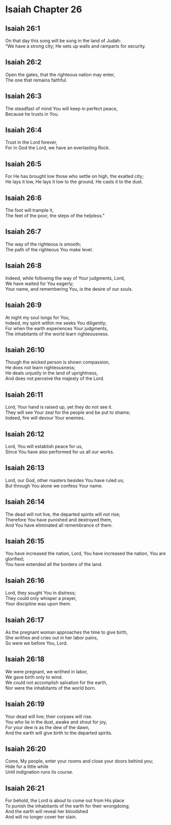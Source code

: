 # Isaiah Chapter 26

## Isaiah 26:1  
On that day this song will be sung in the land of Judah:  
“We have a strong city; He sets up walls and ramparts for security.

## Isaiah 26:2  
Open the gates, that the righteous nation may enter,  
The one that remains faithful.

## Isaiah 26:3  
The steadfast of mind You will keep in perfect peace,  
Because he trusts in You.

## Isaiah 26:4  
Trust in the Lord forever,  
For in God the Lord, we have an everlasting Rock.

## Isaiah 26:5  
For He has brought low those who settle on high, the exalted city;  
He lays it low, He lays it low to the ground, He casts it to the dust.

## Isaiah 26:6  
The foot will trample it,  
The feet of the poor, the steps of the helpless.”

## Isaiah 26:7  
The way of the righteous is smooth;  
The path of the righteous You make level.

## Isaiah 26:8  
Indeed, while following the way of Your judgments, Lord,  
We have waited for You eagerly;  
Your name, and remembering You, is the desire of our souls.

## Isaiah 26:9  
At night my soul longs for You,  
Indeed, my spirit within me seeks You diligently;  
For when the earth experiences Your judgments,  
The inhabitants of the world learn righteousness.

## Isaiah 26:10  
Though the wicked person is shown compassion,  
He does not learn righteousness;  
He deals unjustly in the land of uprightness,  
And does not perceive the majesty of the Lord.

## Isaiah 26:11  
Lord, Your hand is raised up, yet they do not see it.  
They will see Your zeal for the people and be put to shame;  
Indeed, fire will devour Your enemies.

## Isaiah 26:12  
Lord, You will establish peace for us,  
Since You have also performed for us all our works.

## Isaiah 26:13  
Lord, our God, other masters besides You have ruled us;  
But through You alone we confess Your name.

## Isaiah 26:14  
The dead will not live, the departed spirits will not rise;  
Therefore You have punished and destroyed them,  
And You have eliminated all remembrance of them.

## Isaiah 26:15  
You have increased the nation, Lord, You have increased the nation, You are glorified;  
You have extended all the borders of the land.

## Isaiah 26:16  
Lord, they sought You in distress;  
They could only whisper a prayer,  
Your discipline was upon them.

## Isaiah 26:17  
As the pregnant woman approaches the time to give birth,  
She writhes and cries out in her labor pains,  
So were we before You, Lord.

## Isaiah 26:18  
We were pregnant, we writhed in labor,  
We gave birth only to wind.  
We could not accomplish salvation for the earth,  
Nor were the inhabitants of the world born.

## Isaiah 26:19  
Your dead will live; their corpses will rise.  
You who lie in the dust, awake and shout for joy,  
For your dew is as the dew of the dawn,  
And the earth will give birth to the departed spirits.

## Isaiah 26:20  
Come, My people, enter your rooms and close your doors behind you;  
Hide for a little while  
Until indignation runs its course.

## Isaiah 26:21  
For behold, the Lord is about to come out from His place  
To punish the inhabitants of the earth for their wrongdoing;  
And the earth will reveal her bloodshed  
And will no longer cover her slain.
